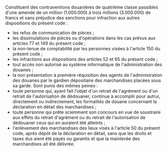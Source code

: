 Constituent des contraventions douanières de quatrième
classe passibles d'une amende de un million (1.000.000) à trois millions
(3.000.000) de francs et sans préjudice des sanctions pour infraction
aux autres dispositions du présent code :
- les refus de communication de pièces ;
- les dissimulations de pièces ou d'opérations dans les cas prévus aux
articles 77 et 149 du présent code ;
- la non-tenue de comptabilité par les personnes visées à l'article 150
du présent code ;
- les infractions aux dispositions des articles 52 et 65 du présent code
;
- tout accès non autorisé au système informatique de l'administration
des douanes ;
- la non présentation à première réquisition des agents de
l'administration des douanes par le gardien dépositaire des
marchandises placées sous sa garde.
Sont punis des mêmes peines :
- toute personne qui, ayant fait l'objet d'un retrait de l'agrément ou
d'un retrait de l'autorisation de dédouaner, continue à accomplir pour
autrui, directement ou indirectement, les formalités de douane
concernant la déclaration en détail des marchandises ;
- toute personne qui prête sciemment son concours en vue de soustraire
aux effets du retrait d'agrément ou du retrait de l'autorisation de
dédouaner ceux qui en auraient été atteints ;
- l'enlèvement des marchandises des lieux visés à l'article 50 du
présent code, après dépôt de la déclaration en détail, sans que les
droits et taxes dus aient été payés ou garantis et que la mainlevée
des marchandises ait été délivrée.